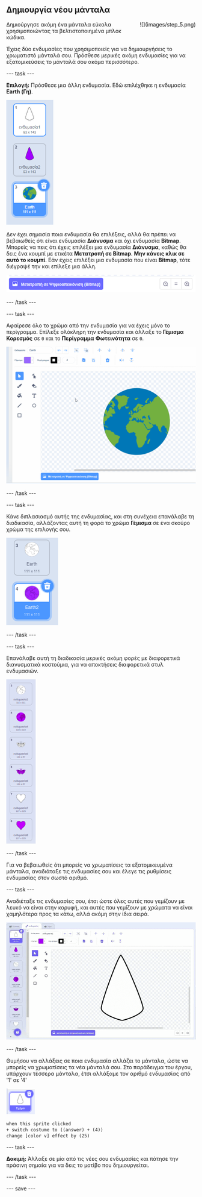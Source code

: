 ## Δημιουργία νέου μάνταλα

<div style="display: flex; flex-wrap: wrap">
<div style="flex-basis: 200px; flex-grow: 1; margin-right: 15px;">
Δημιούργησε ακόμη ένα μάνταλα εύκολα χρησιμοποιώντας τα βελτιστοποιημένα μπλοκ κώδικα.
</div>
<div>
![](images/step_5.png)
</div>
</div>

Έχεις δύο ενδυμασίες που χρησιμοποιείς για να δημιουργήσεις το χρωματιστό μάνταλά σου. Πρόσθεσε μερικές ακόμη ενδυμασίες για να εξατομικεύσεις το μάνταλά σου ακόμα περισσότερο.

--- task ---

**Επιλογή:** Πρόσθεσε μια άλλη ενδυμασία. Εδώ επιλέχθηκε η ενδυμασία **Earth (Γη)**.

![Η ενδυμασία Earth από τη βιβλιοθήκη του Scratch.](images/earth_costume.png)

Δεν έχει σημασία ποια ενδυμασία θα επιλέξεις, αλλά θα πρέπει να βεβαιωθείς ότι είναι ενδυμασία **Διάνυσμα** και όχι ενδυμασία **Bitmap**. Μπορείς να πεις ότι έχεις επιλέξει μια ενδυμασία **Διάνυσμα**, καθώς θα δεις ένα κουμπί με ετικέτα **Μετατροπή σε Bitmap**. **Μην κάνεις κλικ σε αυτό το κουμπί**. Εάν έχεις επιλέξει μια ενδυμασία που είναι **Bitmap**, τότε διέγραψέ την και επίλεξε μια άλλη.

![Το κουμπί 'Μετατροπή σε Bitmap'.](images/convert_to_bitmap.png)

--- /task ---

--- task ---

Αφαίρεσε όλο το χρώμα από την ενδυμασία για να έχεις μόνο το περίγραμμα. Επίλεξε ολόκληρη την ενδυμασία και άλλαξε το **Γέμισμα** **Κορεσμός** σε `0` και το **Περίγραμμα** **Φωτεινότητα** σε `0`.

![Κινούμενη εικόνα που δείχνει την ενδυμασία 'Earth' να επιλέγεται και μετά να αλλάζουν τα χρώματα 'Γέμισμα' και 'Περίγραμμα'.](images/edit_costume.gif)

--- /task ---

--- task ---

Κάνε διπλασιασμό αυτής της ενδυμασίας, και στη συνέχεια επανάλαβε τη διαδικασία, αλλάζοντας αυτή τη φορά το χρώμα **Γέμισμα** σε ένα σκούρο χρώμα της επιλογής σου.

![Οι δύο ενδυμασίες Earth, η μία χρώμα λευκό και η άλλη σε μοβ.](images/earth_costumes.png)

--- /task ---

--- task ---

Επανάλαβε αυτή τη διαδικασία μερικές ακόμη φορές με διαφορετικά διανυσματικά κοστούμια, για να αποκτήσεις διαφορετικά στυλ ενδυμασιών.

![Ενδυμασίες γης, πεταλούδας και καρδιάς με χρώμα λευκό και μοβ.](images/multiple_costumes.png)

--- /task ---

Για να βεβαιωθείς ότι μπορείς να χρωματίσεις τα εξατομικευμένα μάνταλα, αναδιάταξε τις ενδυμασίες σου και έλεγε τις ρυθμίσεις ενδυμασίας στον σωστό αριθμό.

--- task ---

Αναδιέταξε τις ενδυμασίες σου, έτσι ώστε όλες αυτές που γεμίζουν με λευκό να είναι στην κορυφή, και αυτές που γεμίζουν με χρώματα να είναι χαμηλότερα προς τα κάτω, αλλά ακόμη στην ίδια σειρά.

![Κινούμενη εικόνα των ενδυμασιών τοποθετημένων με τη σειρά, με τις λευκές ενδυμασίες στην κορυφή και τις χρωματιστές πιο κάτω, αλλά με την ίδια σειρά.](images/order_costumes.gif)

--- /task ---

Θυμήσου να αλλάξεις σε ποια ενδυμασία αλλάζει το μάνταλα, ώστε να μπορείς να χρωματίσεις τα νέα μάνταλά σου. Στο παράδειγμα του έργου, υπάρχουν τέσσερα μάνταλα, έτσι αλλάξαμε τον αριθμό ενδυμασίας από '1' σε '4'

![Το αντικείμενο σχήματος.](images/shape_sprite.png)

```blocks3
when this sprite clicked
+ switch costume to ((answer) + (4))
change [color v] effect by (25)
```

--- task ---

**Δοκιμή:** Άλλαξε σε μία από τις νέες σου ενδυμασίες και πάτησε την πράσινη σημαία για να δεις το μοτίβο που δημιουργείται.

--- /task ---

--- save ---
